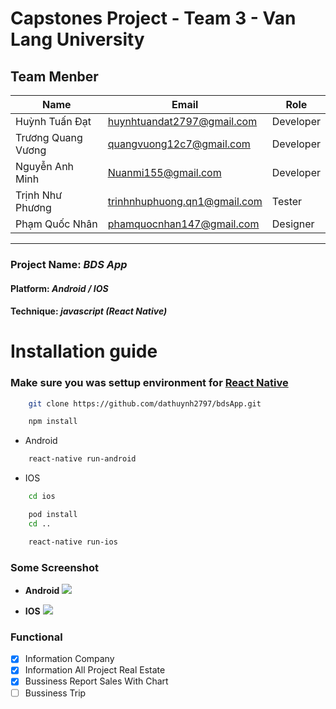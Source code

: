 # Capstones Project - Team 3 - Van Lang University

## Team Menber

| Name               | Email                        | Role      |
| ------------------ | ---------------------------- | --------- |
| Huỳnh Tuấn Đạt     | huynhtuandat2797@gmail.com   | Developer |
| Trương Quang Vương | quangvuong12c7@gmail.com     | Developer |
| Nguyễn Anh Minh    | Nuanmi155@gmail.com          | Developer |
| Trịnh Như Phương   | trinhnhuphuong.qn1@gmail.com | Tester    |
| Phạm Quốc Nhân     | phamquocnhan147@gmail.com    | Designer  |

---

### Project Name: **_BDS App_**

#### Platform: **_Android / IOS_**

#### Technique: **_javascript (React Native)_**

# Installation guide

### Make sure you was settup environment for [React Native](https://reactnative.dev/docs/environment-setup)

```bash
    git clone https://github.com/dathuynh2797/bdsApp.git
```

```bash
    npm install
```

- Android

```bash
    react-native run-android
```

- IOS

```bash
    cd ios
```

```bash
    pod install
    cd ..
```

```bash
    react-native run-ios
```

### Some Screenshot

- **Android**
  ![](https://raw.githubusercontent.com/dathuynh2797/bdsApp/master/BDS%20App%20Screenshot/Android/ANDROID.jpg)

- **IOS**
  ![](https://raw.githubusercontent.com/dathuynh2797/bdsApp/master/BDS%20App%20Screenshot/IOS/IOS.jpg)

### Functional

- [x] Information Company
- [x] Information All Project Real Estate
- [x] Bussiness Report Sales With Chart
- [ ] Bussiness Trip
